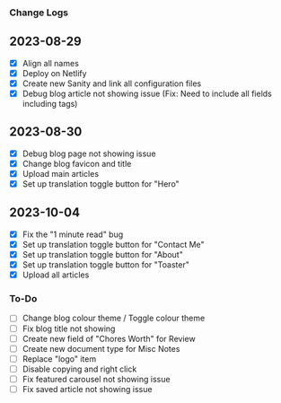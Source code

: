 ### Change Logs

## 2023-08-29
- [x] Align all names
- [x] Deploy on Netlify
- [x] Create new Sanity and link all configuration files
- [x] Debug blog article not showing issue (Fix: Need to include all fields including tags)

## 2023-08-30
- [x] Debug blog page not showing issue
- [x] Change blog favicon and title
- [x] Upload main articles
- [x] Set up translation toggle button for "Hero"

## 2023-10-04
- [x] Fix the "1 minute read" bug
- [x] Set up translation toggle button for "Contact Me"
- [x] Set up translation toggle button for "About"
- [x] Set up translation toggle button for "Toaster"
- [x] Upload all articles

### To-Do
- [ ] Change blog colour theme / Toggle colour theme
- [ ] Fix blog title not showing
- [ ] Create new field of "Chores Worth" for Review
- [ ] Create new document type for Misc Notes
- [ ] Replace "logo" item
- [ ] Disable copying and right click
- [ ] Fix featured carousel not showing issue
- [ ] Fix saved article not showing issue